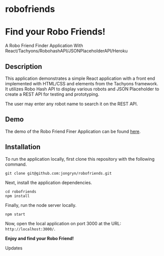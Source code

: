 # robofriends

# Find your Robo Friends!

A Robo Friend Finder Application With React/Tachyons/RobohashAPI/JSONPlaceholderAPI/Heroku

## Description

This application demonstrates a simple React application with a front end implemented with HTML/CSS and elements from the Tachyons framework. It utilizes Robo Hash API to display various robots and JSON Placeholder to create a REST API for testing and prototyping.

The user may enter any robot name to search it on the REST API.

## Demo

The demo of the Robo Friend Finer Application can be found [here](https://robofriends3.herokuapp.com/).

## Installation

To run the application locally, first clone this repository with the following command.

	git clone git@github.com:jongryn/robofriends.git
	
Next, install the application dependencies.

	cd robofriends
	npm install
	
Finally, run the node server locally.

	npm start
	
Now, open the local application on port 3000 at the URL: `http://localhost:3000/`.

**Enjoy and find your Robo Friend!**

Updates
